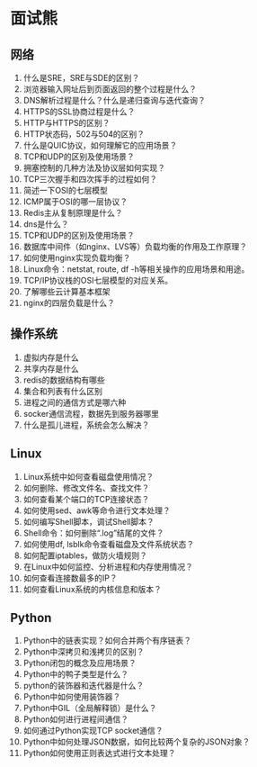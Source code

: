# 面试熊

## 网络
1. 什么是SRE，SRE与SDE的区别？
2. 浏览器输入网址后到页面返回的整个过程是什么？
3. DNS解析过程是什么？什么是递归查询与迭代查询？
4. HTTPS的SSL协商过程是什么？
5. HTTP与HTTPS的区别？
6. HTTP状态码，502与504的区别？
7. 什么是QUIC协议，如何理解它的应用场景？
8. TCP和UDP的区别及使用场景？
9. 拥塞控制的几种方法及协议层如何实现？
10. TCP三次握手和四次挥手的过程如何？
11. 简述一下OSI的七层模型
12. ICMP属于OSI的哪一层协议？
13. Redis主从复制原理是什么？
14. dns是什么？
15. TCP和UDP的区别及使用场景？
16. 数据库中间件（如nginx、LVS等）负载均衡的作用及工作原理？
17. 如何使用nginx实现负载均衡？
18. Linux命令：netstat, route, df -h等相关操作的应用场景和用途。
19. TCP/IP协议栈的OSI七层模型的对应关系。
20. 了解哪些云计算基本框架
21. nginx的四层负载是什么？
## 操作系统
1. 虚拟内存是什么
2. 共享内存是什么
3. redis的数据结构有哪些
4. 集合和列表有什么区别
5. 进程之间的通信方式是哪六种
6. socker通信流程，数据先到服务器哪里
7. 什么是孤儿进程，系统会怎么解决？
## Linux
1. Linux系统中如何查看磁盘使用情况？
2. 如何删除、修改文件名、查找文件？
3. 如何查看某个端口的TCP连接状态？
4. 如何使用sed、awk等命令进行文本处理？
5. 如何编写Shell脚本，调试Shell脚本？
6. Shell命令：如何删除“.log”结尾的文件？
7. 如何使用df, lsblk命令查看磁盘及文件系统状态？
8. 如何配置iptables，做防火墙规则？
9. 在Linux中如何监控、分析进程和内存使用情况？
10. 如何查看连接数最多的IP？
11. 如何查看Linux系统的内核信息和版本？
## Python
1. Python中的链表实现？如何合并两个有序链表？
2. Python中深拷贝和浅拷贝的区别？
3. Python闭包的概念及应用场景？
4. Python中的鸭子类型是什么？
5. python的装饰器和迭代器是什么？
6. Python中如何使用装饰器？
7. Python中GIL（全局解释锁）是什么？
8. Python如何进行进程间通信？
9. 如何通过Python实现TCP socket通信？
10. Python中如何处理JSON数据，如何比较两个复杂的JSON对象？
11. Python如何使用正则表达式进行文本处理？
